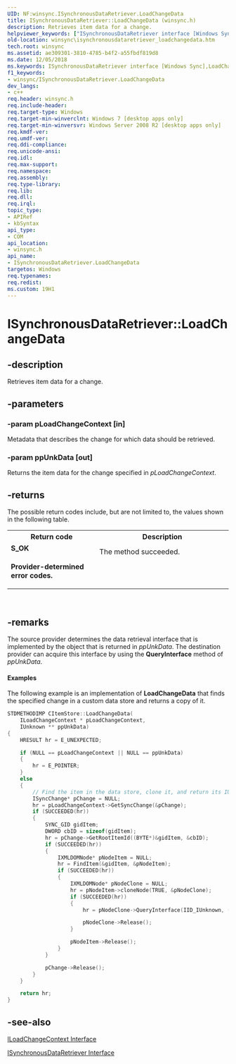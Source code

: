 ```yaml
---
UID: NF:winsync.ISynchronousDataRetriever.LoadChangeData
title: ISynchronousDataRetriever::LoadChangeData (winsync.h)
description: Retrieves item data for a change.helpviewer_keywords: ["ISynchronousDataRetriever interface [Windows Sync]","LoadChangeData method","ISynchronousDataRetriever.LoadChangeData","ISynchronousDataRetriever::LoadChangeData","LoadChangeData","LoadChangeData method [Windows Sync]","LoadChangeData method [Windows Sync]","ISynchronousDataRetriever interface","winsync.isynchronousdataretriever_loadchangedata","winsync/ISynchronousDataRetriever::LoadChangeData"]
old-location: winsync\isynchronousdataretriever_loadchangedata.htm
tech.root: winsync
ms.assetid: ae309301-3810-4785-b4f2-a55fbdf819d8
ms.date: 12/05/2018
ms.keywords: ISynchronousDataRetriever interface [Windows Sync],LoadChangeData method, ISynchronousDataRetriever.LoadChangeData, ISynchronousDataRetriever::LoadChangeData, LoadChangeData, LoadChangeData method [Windows Sync], LoadChangeData method [Windows Sync],ISynchronousDataRetriever interface, winsync.isynchronousdataretriever_loadchangedata, winsync/ISynchronousDataRetriever::LoadChangeData
f1_keywords:
- winsync/ISynchronousDataRetriever.LoadChangeData
dev_langs:
- c++
req.header: winsync.h
req.include-header: 
req.target-type: Windows
req.target-min-winverclnt: Windows 7 [desktop apps only]
req.target-min-winversvr: Windows Server 2008 R2 [desktop apps only]
req.kmdf-ver: 
req.umdf-ver: 
req.ddi-compliance: 
req.unicode-ansi: 
req.idl: 
req.max-support: 
req.namespace: 
req.assembly: 
req.type-library: 
req.lib: 
req.dll: 
req.irql: 
topic_type:
- APIRef
- kbSyntax
api_type:
- COM
api_location:
- winsync.h
api_name:
- ISynchronousDataRetriever.LoadChangeData
targetos: Windows
req.typenames: 
req.redist: 
ms.custom: 19H1
---
```


# ISynchronousDataRetriever::LoadChangeData


## -description


Retrieves item data for a change.


## -parameters




### -param pLoadChangeContext [in]

Metadata that describes the change for which data should be retrieved.


### -param ppUnkData [out]

Returns the item data for the change specified in <i>pLoadChangeContext</i>.


## -returns



The possible return codes include, but are not limited to, the values shown in the following table.

<table>
<tr>
<th>Return code</th>
<th>Description</th>
</tr>
<tr>
<td width="40%">
<dl>
<dt><b>S_OK</b></dt>
</dl>
</td>
<td width="60%">
The method succeeded.

</td>
</tr>
<tr>
<td width="40%">
<dl>
<dt><b>Provider-determined error codes.</b></dt>
</dl>
</td>
<td width="60%"></td>
</tr>
</table>
 




## -remarks



The source provider determines the data retrieval interface that is implemented by the object that is returned in <i>ppUnkData</i>. The destination provider can acquire this interface by using the <b>QueryInterface</b> method of <i>ppUnkData</i>.


#### Examples

The following example is an implementation of <b>LoadChangeData</b> that finds the specified change in a custom data store and returns a copy of it.


```cpp
STDMETHODIMP CItemStore::LoadChangeData(
    ILoadChangeContext * pLoadChangeContext,
    IUnknown ** ppUnkData)
{
    HRESULT hr = E_UNEXPECTED;

    if (NULL == pLoadChangeContext || NULL == ppUnkData)
    {
        hr = E_POINTER;    
    }
    else
    {
        // Find the item in the data store, clone it, and return its IUnknown interface.
        ISyncChange* pChange = NULL;
        hr = pLoadChangeContext->GetSyncChange(&pChange);
        if (SUCCEEDED(hr))
        {
            SYNC_GID gidItem;
            DWORD cbID = sizeof(gidItem);
            hr = pChange->GetRootItemId((BYTE*)&gidItem, &cbID);
            if (SUCCEEDED(hr))
            {
                IXMLDOMNode* pNodeItem = NULL;
                hr = FindItem(&gidItem, &pNodeItem);
                if (SUCCEEDED(hr))
                {
                    IXMLDOMNode* pNodeClone = NULL;
                    hr = pNodeItem->cloneNode(TRUE, &pNodeClone);
                    if (SUCCEEDED(hr))
                    {
                        hr = pNodeClone->QueryInterface(IID_IUnknown, (void**)ppUnkData);

                        pNodeClone->Release();
                    }

                    pNodeItem->Release();                
                }
            }

            pChange->Release();
        }
    }

    return hr;
}
```





## -see-also




<a href="https://docs.microsoft.com/previous-versions/windows/desktop/api/winsync/nn-winsync-iloadchangecontext">ILoadChangeContext Interface</a>



<a href="https://docs.microsoft.com/previous-versions/windows/desktop/api/winsync/nn-winsync-isynchronousdataretriever">ISynchronousDataRetriever Interface</a>
 

 

